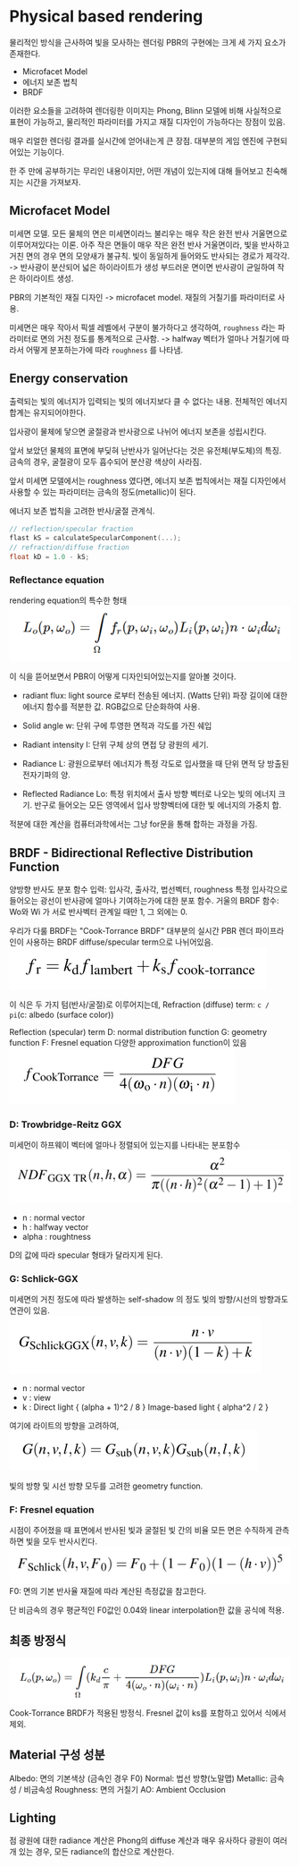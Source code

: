 # Physical based rendering
물리적인 방식을 근사하여 빛을 모사하는 렌더링
PBR의 구현에는 크게 세 가지 요소가 존재한다.

- Microfacet Model
- 에너지 보존 법칙
- BRDF

이러한 요소들을 고려하여 렌더링한 이미지는 Phong, Blinn 모델에 비해 사실적으로 표현이 가능하고,
물리적인 파라미터를 가지고 재질 디자인이 가능하다는 장점이 있음.

매우 리얼한 렌더링 결과를 실시간에 얻어내는게 큰 장점.
대부분의 게임 엔진에 구현되어있는 기능이다.

한 주 만에 공부하기는 무리인 내용이지만, 어떤 개념이 있는지에 대해 들어보고 친숙해지는 시간을 가져보자.

## Microfacet Model
미세면 모델. 모든 물체의 면은 미세면이라느 불리우는 매우 작은 완전 반사 거울면으로 이루어져있다는 이론.
아주 작은 면들이 매우 작은 완전 반사 거울면이라, 빛을 반사하고 거친 면의 경우 면의 모양새가 불규칙. 빛이 동일하게 들어와도 반사되는 경로가 제각각.
-> 반사광이 분산되어 넓은 하이라이트가 생성
부드러운 면이면 반사광이 균일하여 작은 하이라이트 생성.

PBR의 기본적인 재질 디자인 -> microfacet model. 재질의 거칠기를 파라미터로 사용.

미세면은 매우 작아서 픽셀 레벨에서 구분이 불가하다고 생각하여, `roughness` 라는 파라미터로 면의 거친 정도를 통계적으로 근사함.
->  halfway 벡터가 얼마나 거칠기에 따라서 어떻게 분포하는가에 따라 `roughness` 를 나타냄.

## Energy conservation
출력되는 빛의 에너지가 입력되는 빛의 에너지보다 클 수 없다는 내용.
전체적인 에너지 합계는 유지되어야한다.

입사광이 물체에 닿으면 굴절광과 반사광으로 나뉘어 에너지 보존을 성립시킨다.

앞서 보았던 물체의 표면에 부딪혀 난반사가 일어난다는 것은 유전체(부도체)의 특징.
금속의 경우, 굴절광이 모두 흡수되어 분산광 색상이 사라짐.

앞서 미세면 모델에서는 roughness 였다면, 에너지 보존 법칙에서는 재질 디자인에서 사용할 수 있는 파라미터는 금속의 정도(metallic)이 된다.

에너지 보존 법칙을 고려한 반사/굴절 관계식.

```c
// reflection/specular fraction
flast kS = calculateSpecularComponent(...);
// refraction/diffuse fraction
float kD = 1.0 - kS;
```

### Reflectance equation
rendering equation의 특수한 형태
![reflectance equation](image.png)

이 식을 뜯어보면서 PBR이 어떻게 디자인되어있는지를 알아볼 것이다.

- radiant flux: light source 로부터 전송된 에너지. (Watts 단위)
파장 길이에 대한 에너지 함수를 적분한 값.
RGB값으로 단순화하여 사용.

- Solid angle w: 단위 구에 투영한 면적과 각도를 가진 쉐입
- Radiant intensity I: 단위 구체 상의 면접 당 광원의 세기.
- Radiance L: 광원으로부터 에너지가 특정 각도로 입사했을 때 단위 면적 당 방출된 전자기파의 양.

- Reflected Radiance Lo: 특정 위치에서 출사 방향 벡터로 나오는 빛의 에너지 크기.
반구로 들어오는 모든 영역에서 입사 방향벡터에 대한 빛 에너지의 가중치 합.

적분에 대한 계산을 컴퓨터과학에서는 그냥 for문을 통해 합하는 과정을 가짐.

## BRDF - Bidirectional Reflective Distribution Function
양방향 반사도 분포 함수
입력: 입사각, 출사각, 법선벡터, roughness
특정 입사각으로 들어오는 광선이 반사광에 얼마나 기여하는가에 대한 분포 함수.
거울의 BRDF 함수: Wo와 Wi 가 서로 반사벡터 관계일 때만 1, 그 외에는 0.

우리가 다룰 BRDF는 "Cook-Torrance BRDF"
대부분의 실시간 PBR 렌더 파이프라인이 사용하는 BRDF
diffuse/specular term으로 나뉘어있음.
![BRDF](image-1.png)

이 식은 두 가지 텀(반사/굴절)로 이루어지는데,
Refraction (diffuse) term: `c / pi`(c: albedo (surface color))

Reflection (specular) term
D: normal distribution function
G: geometry function
F: Fresnel equation
다양한 approximation function이 있음
![cooktorrenceterm](image-2.png)

### D: Trowbridge-Reitz GGX
미세먼이 하프웨이 벡터에 얼마나 정렬되어 있는지를 나타내는 분포함수
![D](image-3.png)
- n : normal vector
- h : halfway vector
- alpha : roughtness

D의 값에 따라 specular 형태가 달라지게 된다.

### G: Schlick-GGX
미세면의 거친 정도에 따라 발생하는 self-shadow 의 정도
빛의 방향/시선의 방향과도 연관이 있음.  
![G](image-4.png)
- n : normal vector
- v : view
- k : 
	Direct light { (alpha + 1)^2 / 8 }
	Image-based light { alpha^2 / 2 }

여기에 라이트의 방향을 고려하여,
![smithmethod](image-5.png)

빛의 방향 및 시선 방향 모두를 고려한 geometry function.

### F: Fresnel equation
시점이 주어졌을 때 표면에서 반사된 빛과 굴절된 빛 간의 비율
모든 면은 수직하게 관측하면 빛을 모두 반사시킨다.
![fresnel-schlick approximation](image-6.png)
F0: 면의 기본 반사율
재질에 따라 계산된 측정값을 참고한다.

단 비금속의 경우 평균적인 F0값인 0.04와 linear interpolation한 값을 공식에 적용.

## 최종 방정식
![CT reflectance equation](image-7.png)
Cook-Torrance BRDF가 적용된 방정식.
Fresnel 값이 ks를 포함하고 있어서 식에서 제외.

## Material 구성 성분
Albedo: 면의 기본색상 (금속인 경우 F0)
Normal: 법선 방향(노말맵)
Metallic: 금속성 / 비금속성
Roughness: 면의 거칠기
AO: Ambient Occlusion

## Lighting 
점 광원에 대한 radiance 계산은 Phong의 diffuse 계산과 매우 유사하다
광원이 여러개 있는 경우, 모든 radiance의 합산으로 계산한다.

